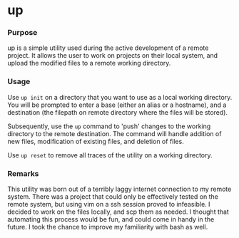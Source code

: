 # up

### Purpose

up is a simple utility used during the active development of a remote project. 
It allows the user to work on projects on their local system, and upload the modified files to a remote working directory.

### Usage

Use `up init` on a directory that you want to use as a local working directory.
You will be prompted to enter a base (either an alias or a hostname), and a destination (the filepath on remote directory where the files will be stored).

Subsequently, use the `up` command to 'push' changes to the working directory to the remote destination. The command will handle addition of new files, modification of existing files, and deletion of files.

Use `up reset` to remove all traces of the utility on a working directory.

### Remarks

This utility was born out of a terribly laggy internet connection to my remote system. There was a project that could only be effectively tested on the remote system, but using vim on a ssh session proved to infeasible. I decided to work on the files locally, and scp them as needed. I thought that automating this process would be fun, and could come in handy in the future. I took the chance to improve my familiarity with bash as well. 
